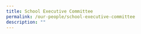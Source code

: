 ```yaml
---
title: School Executive Committee
permalink: /our-people/school-executive-committee
description: ""
---
```

